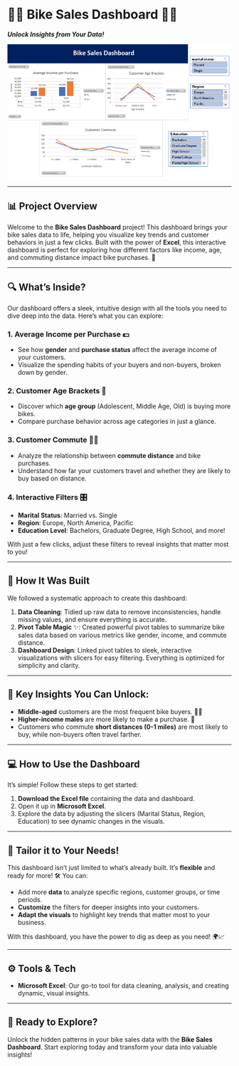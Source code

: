 
# 🚴‍♀️ **Bike Sales Dashboard** 🚴‍♂️  
**_Unlock Insights from Your Data!_**

![Dashboard Overview](Dashboard.png)

---

## 📊 Project Overview

Welcome to the **Bike Sales Dashboard** project! This dashboard brings your bike sales data to life, helping you visualize key trends and customer behaviors in just a few clicks. Built with the power of **Excel**, this interactive dashboard is perfect for exploring how different factors like income, age, and commuting distance impact bike purchases. 🚀

---

## 🔍 What’s Inside?

Our dashboard offers a sleek, intuitive design with all the tools you need to dive deep into the data. Here’s what you can explore:

### **1. Average Income per Purchase 💵**
- See how **gender** and **purchase status** affect the average income of your customers.
- Visualize the spending habits of your buyers and non-buyers, broken down by gender.

### **2. Customer Age Brackets 🎂**
- Discover which **age group** (Adolescent, Middle Age, Old) is buying more bikes.
- Compare purchase behavior across age categories in just a glance.

### **3. Customer Commute 🚶‍♂️**
- Analyze the relationship between **commute distance** and bike purchases.
- Understand how far your customers travel and whether they are likely to buy based on distance.

### **4. Interactive Filters 🎛️**
- **Marital Status**: Married vs. Single
- **Region**: Europe, North America, Pacific
- **Education Level**: Bachelors, Graduate Degree, High School, and more!

With just a few clicks, adjust these filters to reveal insights that matter most to you!

---

## 🔨 How It Was Built

We followed a systematic approach to create this dashboard:

1. **Data Cleaning**: Tidied up raw data to remove inconsistencies, handle missing values, and ensure everything is accurate.
2. **Pivot Table Magic** ✨: Created powerful pivot tables to summarize bike sales data based on various metrics like gender, income, and commute distance.
3. **Dashboard Design**: Linked pivot tables to sleek, interactive visualizations with slicers for easy filtering. Everything is optimized for simplicity and clarity.

---

## 🌟 Key Insights You Can Unlock:

- **Middle-aged** customers are the most frequent bike buyers. 🧑‍🦳
- **Higher-income males** are more likely to make a purchase. 💼
- Customers who commute **short distances (0-1 miles)** are most likely to buy, while non-buyers often travel farther.

---

## 💻 How to Use the Dashboard

It’s simple! Follow these steps to get started:
1. **Download the Excel file** containing the data and dashboard.
2. Open it up in **Microsoft Excel**.
3. Explore the data by adjusting the slicers (Marital Status, Region, Education) to see dynamic changes in the visuals.

---

## 🔧 Tailor it to Your Needs!

This dashboard isn’t just limited to what’s already built. It’s **flexible** and ready for more! 🛠️ You can:
- Add more **data** to analyze specific regions, customer groups, or time periods.
- **Customize** the filters for deeper insights into your customers.
- **Adapt the visuals** to highlight key trends that matter most to your business.

With this dashboard, you have the power to dig as deep as you need! 🌍📈

---

## ⚙️ Tools & Tech

- **Microsoft Excel**: Our go-to tool for data cleaning, analysis, and creating dynamic, visual insights.
  
---

## 🚀 Ready to Explore?

Unlock the hidden patterns in your bike sales data with the **Bike Sales Dashboard**. Start exploring today and transform your data into valuable insights!


